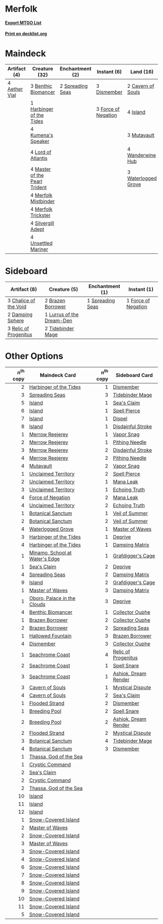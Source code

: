 # Merfolk

#### [Export MTGO List](../collection/Merfolk/Merfolk.txt)
#### [Print on decklist.org](http://decklist.org/?deckmain=4%09Aether%20Vial%0A3%09Benthic%20Biomancer%0A2%09Cavern%20of%20Souls%0A3%09Dismember%0A3%09Force%20of%20Negation%0A1%09Harbinger%20of%20the%20Tides%0A4%09Island%0A4%09Kumena's%20Speaker%0A4%09Lord%20of%20Atlantis%0A4%09Master%20of%20the%20Pearl%20Trident%0A4%09Merfolk%20Mistbinder%0A4%09Merfolk%20Trickster%0A3%09Mutavault%0A4%09Silvergill%20Adept%0A2%09Spreading%20Seas%0A4%09Unsettled%20Mariner%0A4%09Wanderwine%20Hub%0A3%09Waterlogged%20Grove&deckside=2%09Brazen%20Borrower%0A3%09Chalice%20of%20the%20Void%0A2%09Damping%20Sphere%0A1%09Force%20of%20Negation%0A1%09Lurrus%20of%20the%20Dream-Den%0A3%09Relic%20of%20Progenitus%0A1%09Spreading%20Seas%0A2%09Tidebinder%20Mage)
# Maindeck

|                                     Artifact (4)                                      |                                             Creature (32)                                              |                                      Enchantment (2)                                      |                                         Instant (6)                                          |                                          Land (16)                                           |
|---------------------------------------------------------------------------------------|--------------------------------------------------------------------------------------------------------|-------------------------------------------------------------------------------------------|----------------------------------------------------------------------------------------------|----------------------------------------------------------------------------------------------|
|4 [Aether Vial](http://gatherer.wizards.com/Pages/Card/Details.aspx?multiverseid=48146)|3 [Benthic Biomancer](http://gatherer.wizards.com/Pages/Card/Details.aspx?multiverseid=457176)          |2 [Spreading Seas](http://gatherer.wizards.com/Pages/Card/Details.aspx?multiverseid=190405)|3 [Dismember](http://gatherer.wizards.com/Pages/Card/Details.aspx?multiverseid=382182)        |2 [Cavern of Souls](http://gatherer.wizards.com/Pages/Card/Details.aspx?multiverseid=278058)  |
|                                                                                       |1 [Harbinger of the Tides](http://gatherer.wizards.com/Pages/Card/Details.aspx?multiverseid=433017)     |                                                                                           |3 [Force of Negation](http://gatherer.wizards.com/Pages/Card/Details.aspx?multiverseid=464001)|4 [Island](http://gatherer.wizards.com/Pages/Card/Details.aspx?multiverseid=439857)           |
|                                                                                       |4 [Kumena's Speaker](http://gatherer.wizards.com/Pages/Card/Details.aspx?multiverseid=435352)           |                                                                                           |                                                                                              |3 [Mutavault](http://gatherer.wizards.com/Pages/Card/Details.aspx?multiverseid=370733)        |
|                                                                                       |4 [Lord of Atlantis](http://gatherer.wizards.com/Pages/Card/Details.aspx?multiverseid=707)              |                                                                                           |                                                                                              |4 [Wanderwine Hub](http://gatherer.wizards.com/Pages/Card/Details.aspx?multiverseid=153456)   |
|                                                                                       |4 [Master of the Pearl Trident](http://gatherer.wizards.com/Pages/Card/Details.aspx?multiverseid=438449)|                                                                                           |                                                                                              |3 [Waterlogged Grove](http://gatherer.wizards.com/Pages/Card/Details.aspx?multiverseid=464198)|
|                                                                                       |4 [Merfolk Mistbinder](http://gatherer.wizards.com/Pages/Card/Details.aspx?multiverseid=439823)         |                                                                                           |                                                                                              |                                                                                              |
|                                                                                       |4 [Merfolk Trickster](http://gatherer.wizards.com/Pages/Card/Details.aspx?multiverseid=442944)          |                                                                                           |                                                                                              |                                                                                              |
|                                                                                       |4 [Silvergill Adept](http://gatherer.wizards.com/Pages/Card/Details.aspx?multiverseid=139682)           |                                                                                           |                                                                                              |                                                                                              |
|                                                                                       |4 [Unsettled Mariner](http://gatherer.wizards.com/Pages/Card/Details.aspx?multiverseid=464165)          |                                                                                           |                                                                                              |                                                                                              |


# Sideboard

|                                          Artifact (8)                                          |                                            Creature (5)                                            |                                      Enchantment (1)                                      |                                         Instant (1)                                          |
|------------------------------------------------------------------------------------------------|----------------------------------------------------------------------------------------------------|-------------------------------------------------------------------------------------------|----------------------------------------------------------------------------------------------|
|3 [Chalice of the Void](http://gatherer.wizards.com/Pages/Card/Details.aspx?multiverseid=442211)|2 [Brazen Borrower](http://gatherer.wizards.com/Pages/Card/Details.aspx?multiverseid=473001)        |1 [Spreading Seas](http://gatherer.wizards.com/Pages/Card/Details.aspx?multiverseid=190405)|1 [Force of Negation](http://gatherer.wizards.com/Pages/Card/Details.aspx?multiverseid=464001)|
|2 [Damping Sphere](http://gatherer.wizards.com/Pages/Card/Details.aspx?multiverseid=443101)     |1 [Lurrus of the Dream-Den](http://gatherer.wizards.com/Pages/Card/Details.aspx?multiverseid=479746)|                                                                                           |                                                                                              |
|3 [Relic of Progenitus](http://gatherer.wizards.com/Pages/Card/Details.aspx?multiverseid=174824)|2 [Tidebinder Mage](http://gatherer.wizards.com/Pages/Card/Details.aspx?multiverseid=438462)        |                                                                                           |                                                                                              |


# Other Options

|*n*<sup>th</sup> copy|                                             Maindeck Card                                              |*n*<sup>th</sup> copy|                                        Sideboard Card                                         |
|--------------------:|--------------------------------------------------------------------------------------------------------|--------------------:|-----------------------------------------------------------------------------------------------|
|                    2|[Harbinger of the Tides](http://gatherer.wizards.com/Pages/Card/Details.aspx?multiverseid=433017)       |                    1|[Dismember](http://gatherer.wizards.com/Pages/Card/Details.aspx?multiverseid=382182)           |
|                    3|[Spreading Seas](http://gatherer.wizards.com/Pages/Card/Details.aspx?multiverseid=190405)               |                    3|[Tidebinder Mage](http://gatherer.wizards.com/Pages/Card/Details.aspx?multiverseid=438462)     |
|                    5|[Island](http://gatherer.wizards.com/Pages/Card/Details.aspx?multiverseid=439857)                       |                    1|[Sea's Claim](http://gatherer.wizards.com/Pages/Card/Details.aspx?multiverseid=83446)          |
|                    6|[Island](http://gatherer.wizards.com/Pages/Card/Details.aspx?multiverseid=439857)                       |                    1|[Spell Pierce](http://gatherer.wizards.com/Pages/Card/Details.aspx?multiverseid=425876)        |
|                    7|[Island](http://gatherer.wizards.com/Pages/Card/Details.aspx?multiverseid=439857)                       |                    1|[Dispel](http://gatherer.wizards.com/Pages/Card/Details.aspx?multiverseid=401858)              |
|                    8|[Island](http://gatherer.wizards.com/Pages/Card/Details.aspx?multiverseid=439857)                       |                    1|[Disdainful Stroke](http://gatherer.wizards.com/Pages/Card/Details.aspx?multiverseid=420705)   |
|                    1|[Merrow Reejerey](http://gatherer.wizards.com/Pages/Card/Details.aspx?multiverseid=438453)              |                    1|[Vapor Snag](http://gatherer.wizards.com/Pages/Card/Details.aspx?multiverseid=249373)          |
|                    2|[Merrow Reejerey](http://gatherer.wizards.com/Pages/Card/Details.aspx?multiverseid=438453)              |                    1|[Pithing Needle](http://gatherer.wizards.com/Pages/Card/Details.aspx?multiverseid=129526)      |
|                    3|[Merrow Reejerey](http://gatherer.wizards.com/Pages/Card/Details.aspx?multiverseid=438453)              |                    2|[Disdainful Stroke](http://gatherer.wizards.com/Pages/Card/Details.aspx?multiverseid=420705)   |
|                    4|[Merrow Reejerey](http://gatherer.wizards.com/Pages/Card/Details.aspx?multiverseid=438453)              |                    2|[Pithing Needle](http://gatherer.wizards.com/Pages/Card/Details.aspx?multiverseid=129526)      |
|                    4|[Mutavault](http://gatherer.wizards.com/Pages/Card/Details.aspx?multiverseid=370733)                    |                    2|[Vapor Snag](http://gatherer.wizards.com/Pages/Card/Details.aspx?multiverseid=249373)          |
|                    1|[Unclaimed Territory](http://gatherer.wizards.com/Pages/Card/Details.aspx?multiverseid=435419)          |                    2|[Spell Pierce](http://gatherer.wizards.com/Pages/Card/Details.aspx?multiverseid=425876)        |
|                    2|[Unclaimed Territory](http://gatherer.wizards.com/Pages/Card/Details.aspx?multiverseid=435419)          |                    1|[Mana Leak](http://gatherer.wizards.com/Pages/Card/Details.aspx?multiverseid=45242)            |
|                    3|[Unclaimed Territory](http://gatherer.wizards.com/Pages/Card/Details.aspx?multiverseid=435419)          |                    1|[Echoing Truth](http://gatherer.wizards.com/Pages/Card/Details.aspx?multiverseid=405212)       |
|                    4|[Force of Negation](http://gatherer.wizards.com/Pages/Card/Details.aspx?multiverseid=464001)            |                    2|[Mana Leak](http://gatherer.wizards.com/Pages/Card/Details.aspx?multiverseid=45242)            |
|                    4|[Unclaimed Territory](http://gatherer.wizards.com/Pages/Card/Details.aspx?multiverseid=435419)          |                    2|[Echoing Truth](http://gatherer.wizards.com/Pages/Card/Details.aspx?multiverseid=405212)       |
|                    1|[Botanical Sanctum](http://gatherer.wizards.com/Pages/Card/Details.aspx?multiverseid=417817)            |                    1|[Veil of Summer](http://gatherer.wizards.com/Pages/Card/Details.aspx?multiverseid=466952)      |
|                    2|[Botanical Sanctum](http://gatherer.wizards.com/Pages/Card/Details.aspx?multiverseid=417817)            |                    2|[Veil of Summer](http://gatherer.wizards.com/Pages/Card/Details.aspx?multiverseid=466952)      |
|                    4|[Waterlogged Grove](http://gatherer.wizards.com/Pages/Card/Details.aspx?multiverseid=464198)            |                    1|[Master of Waves](http://gatherer.wizards.com/Pages/Card/Details.aspx?multiverseid=438441)     |
|                    3|[Harbinger of the Tides](http://gatherer.wizards.com/Pages/Card/Details.aspx?multiverseid=433017)       |                    1|[Deprive](http://gatherer.wizards.com/Pages/Card/Details.aspx?multiverseid=193519)             |
|                    4|[Harbinger of the Tides](http://gatherer.wizards.com/Pages/Card/Details.aspx?multiverseid=433017)       |                    1|[Damping Matrix](http://gatherer.wizards.com/Pages/Card/Details.aspx?multiverseid=426043)      |
|                    1|[Minamo, School at Water's Edge](http://gatherer.wizards.com/Pages/Card/Details.aspx?multiverseid=79179)|                    1|[Grafdigger's Cage](http://gatherer.wizards.com/Pages/Card/Details.aspx?multiverseid=278452)   |
|                    1|[Sea's Claim](http://gatherer.wizards.com/Pages/Card/Details.aspx?multiverseid=83446)                   |                    2|[Deprive](http://gatherer.wizards.com/Pages/Card/Details.aspx?multiverseid=193519)             |
|                    4|[Spreading Seas](http://gatherer.wizards.com/Pages/Card/Details.aspx?multiverseid=190405)               |                    2|[Damping Matrix](http://gatherer.wizards.com/Pages/Card/Details.aspx?multiverseid=426043)      |
|                    9|[Island](http://gatherer.wizards.com/Pages/Card/Details.aspx?multiverseid=439857)                       |                    2|[Grafdigger's Cage](http://gatherer.wizards.com/Pages/Card/Details.aspx?multiverseid=278452)   |
|                    1|[Master of Waves](http://gatherer.wizards.com/Pages/Card/Details.aspx?multiverseid=438441)              |                    3|[Damping Matrix](http://gatherer.wizards.com/Pages/Card/Details.aspx?multiverseid=426043)      |
|                    1|[Oboro, Palace in the Clouds](http://gatherer.wizards.com/Pages/Card/Details.aspx?multiverseid=74206)   |                    3|[Deprive](http://gatherer.wizards.com/Pages/Card/Details.aspx?multiverseid=193519)             |
|                    4|[Benthic Biomancer](http://gatherer.wizards.com/Pages/Card/Details.aspx?multiverseid=457176)            |                    1|[Collector Ouphe](http://gatherer.wizards.com/Pages/Card/Details.aspx?multiverseid=464107)     |
|                    1|[Brazen Borrower](http://gatherer.wizards.com/Pages/Card/Details.aspx?multiverseid=473001)              |                    2|[Collector Ouphe](http://gatherer.wizards.com/Pages/Card/Details.aspx?multiverseid=464107)     |
|                    2|[Brazen Borrower](http://gatherer.wizards.com/Pages/Card/Details.aspx?multiverseid=473001)              |                    2|[Spreading Seas](http://gatherer.wizards.com/Pages/Card/Details.aspx?multiverseid=190405)      |
|                    1|[Hallowed Fountain](http://gatherer.wizards.com/Pages/Card/Details.aspx?multiverseid=97071)             |                    3|[Brazen Borrower](http://gatherer.wizards.com/Pages/Card/Details.aspx?multiverseid=473001)     |
|                    4|[Dismember](http://gatherer.wizards.com/Pages/Card/Details.aspx?multiverseid=382182)                    |                    3|[Collector Ouphe](http://gatherer.wizards.com/Pages/Card/Details.aspx?multiverseid=464107)     |
|                    1|[Seachrome Coast](http://gatherer.wizards.com/Pages/Card/Details.aspx?multiverseid=209399)              |                    4|[Relic of Progenitus](http://gatherer.wizards.com/Pages/Card/Details.aspx?multiverseid=174824) |
|                    2|[Seachrome Coast](http://gatherer.wizards.com/Pages/Card/Details.aspx?multiverseid=209399)              |                    1|[Spell Snare](http://gatherer.wizards.com/Pages/Card/Details.aspx?multiverseid=446100)         |
|                    3|[Seachrome Coast](http://gatherer.wizards.com/Pages/Card/Details.aspx?multiverseid=209399)              |                    1|[Ashiok, Dream Render](http://gatherer.wizards.com/Pages/Card/Details.aspx?multiverseid=461155)|
|                    3|[Cavern of Souls](http://gatherer.wizards.com/Pages/Card/Details.aspx?multiverseid=278058)              |                    1|[Mystical Dispute](http://gatherer.wizards.com/Pages/Card/Details.aspx?multiverseid=473020)    |
|                    4|[Cavern of Souls](http://gatherer.wizards.com/Pages/Card/Details.aspx?multiverseid=278058)              |                    2|[Sea's Claim](http://gatherer.wizards.com/Pages/Card/Details.aspx?multiverseid=83446)          |
|                    1|[Flooded Strand](http://gatherer.wizards.com/Pages/Card/Details.aspx?multiverseid=405098)               |                    2|[Dismember](http://gatherer.wizards.com/Pages/Card/Details.aspx?multiverseid=382182)           |
|                    1|[Breeding Pool](http://gatherer.wizards.com/Pages/Card/Details.aspx?multiverseid=97088)                 |                    2|[Spell Snare](http://gatherer.wizards.com/Pages/Card/Details.aspx?multiverseid=446100)         |
|                    2|[Breeding Pool](http://gatherer.wizards.com/Pages/Card/Details.aspx?multiverseid=97088)                 |                    2|[Ashiok, Dream Render](http://gatherer.wizards.com/Pages/Card/Details.aspx?multiverseid=461155)|
|                    2|[Flooded Strand](http://gatherer.wizards.com/Pages/Card/Details.aspx?multiverseid=405098)               |                    2|[Mystical Dispute](http://gatherer.wizards.com/Pages/Card/Details.aspx?multiverseid=473020)    |
|                    3|[Botanical Sanctum](http://gatherer.wizards.com/Pages/Card/Details.aspx?multiverseid=417817)            |                    4|[Tidebinder Mage](http://gatherer.wizards.com/Pages/Card/Details.aspx?multiverseid=438462)     |
|                    4|[Botanical Sanctum](http://gatherer.wizards.com/Pages/Card/Details.aspx?multiverseid=417817)            |                    3|[Dismember](http://gatherer.wizards.com/Pages/Card/Details.aspx?multiverseid=382182)           |
|                    1|[Thassa, God of the Sea](http://gatherer.wizards.com/Pages/Card/Details.aspx?multiverseid=373535)       |                     |                                                                                               |
|                    1|[Cryptic Command](http://gatherer.wizards.com/Pages/Card/Details.aspx?multiverseid=438614)              |                     |                                                                                               |
|                    2|[Sea's Claim](http://gatherer.wizards.com/Pages/Card/Details.aspx?multiverseid=83446)                   |                     |                                                                                               |
|                    2|[Cryptic Command](http://gatherer.wizards.com/Pages/Card/Details.aspx?multiverseid=438614)              |                     |                                                                                               |
|                    2|[Thassa, God of the Sea](http://gatherer.wizards.com/Pages/Card/Details.aspx?multiverseid=373535)       |                     |                                                                                               |
|                   10|[Island](http://gatherer.wizards.com/Pages/Card/Details.aspx?multiverseid=439857)                       |                     |                                                                                               |
|                   11|[Island](http://gatherer.wizards.com/Pages/Card/Details.aspx?multiverseid=439857)                       |                     |                                                                                               |
|                   12|[Island](http://gatherer.wizards.com/Pages/Card/Details.aspx?multiverseid=439857)                       |                     |                                                                                               |
|                    1|[Snow-Covered Island](http://gatherer.wizards.com/Pages/Card/Details.aspx?multiverseid=121130)          |                     |                                                                                               |
|                    2|[Master of Waves](http://gatherer.wizards.com/Pages/Card/Details.aspx?multiverseid=438441)              |                     |                                                                                               |
|                    2|[Snow-Covered Island](http://gatherer.wizards.com/Pages/Card/Details.aspx?multiverseid=121130)          |                     |                                                                                               |
|                    3|[Master of Waves](http://gatherer.wizards.com/Pages/Card/Details.aspx?multiverseid=438441)              |                     |                                                                                               |
|                    3|[Snow-Covered Island](http://gatherer.wizards.com/Pages/Card/Details.aspx?multiverseid=121130)          |                     |                                                                                               |
|                    4|[Snow-Covered Island](http://gatherer.wizards.com/Pages/Card/Details.aspx?multiverseid=121130)          |                     |                                                                                               |
|                    6|[Snow-Covered Island](http://gatherer.wizards.com/Pages/Card/Details.aspx?multiverseid=121130)          |                     |                                                                                               |
|                    7|[Snow-Covered Island](http://gatherer.wizards.com/Pages/Card/Details.aspx?multiverseid=121130)          |                     |                                                                                               |
|                    8|[Snow-Covered Island](http://gatherer.wizards.com/Pages/Card/Details.aspx?multiverseid=121130)          |                     |                                                                                               |
|                    9|[Snow-Covered Island](http://gatherer.wizards.com/Pages/Card/Details.aspx?multiverseid=121130)          |                     |                                                                                               |
|                   10|[Snow-Covered Island](http://gatherer.wizards.com/Pages/Card/Details.aspx?multiverseid=121130)          |                     |                                                                                               |
|                   11|[Snow-Covered Island](http://gatherer.wizards.com/Pages/Card/Details.aspx?multiverseid=121130)          |                     |                                                                                               |
|                    5|[Snow-Covered Island](http://gatherer.wizards.com/Pages/Card/Details.aspx?multiverseid=121130)          |                     |                                                                                               |

